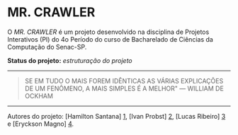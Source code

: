 MR. CRAWLER
================================

O _MR. CRAWLER_ é um projeto desenvolvido na disciplina de Projetos Interativos (PI) do 4o Período do curso de Bacharelado de Ciências da Computação do Senac-SP.

**Status do projeto:** _estruturação do projeto_

----------------------

> SE EM TUDO O MAIS FOREM IDÊNTICAS AS VÁRIAS EXPLICAÇÕES DE UM FENÔMENO, A MAIS SIMPLES É A MELHOR" — WILLIAM DE OCKHAM

----------------------

Autores do projeto: [Hamilton Santana] [1],
[Ivan Probst] [2], [Lucas Ribeiro] [3] e [Eryckson Magno] [4].

  [1]: https://github.com/HamiltonSantana "hamilton@github"
  [2]: https://github.com/20ivan "ivan@github"
  [3]: https://github.com/Lux-Celeste "lucas@github"
  [4]: https://github.com/eryckson "eryckson@github"
